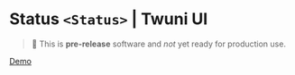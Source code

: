 # Status `<Status>` | Twuni UI

> 🚧 This is **pre-release** software and _not_ yet ready for production use.

[Demo][demo]

[demo]: https://ui.twuni.dev/
